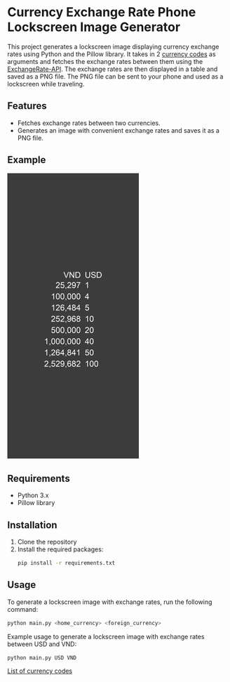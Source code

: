 # Currency Exchange Rate Phone Lockscreen Image Generator

This project generates a lockscreen image displaying currency exchange rates using Python and the Pillow library. It
takes in 2 [currency codes](https://en.wikipedia.org/wiki/ISO_4217#Active_codes_(list_one)) as arguments and fetches the
exchange rates between them using the [ExchangeRate-API](https://www.exchangerate-api.com/). The exchange rates are then
displayed in a table and saved as a PNG file. The PNG file can be sent to your phone and used as a lockscreen while
traveling.

## Features

- Fetches exchange rates between two currencies.
- Generates an image with convenient exchange rates and saves it as a PNG file.

## Example

<img src="example.png" alt="example" width="300"/>

## Requirements

- Python 3.x
- Pillow library

## Installation

1. Clone the repository
2. Install the required packages:
    ```sh
    pip install -r requirements.txt
    ```

## Usage

To generate a lockscreen image with exchange rates, run the following command:

```sh
python main.py <home_currency> <foreign_currency>
```

Example usage to generate a lockscreen image with exchange rates between USD and VND:

```sh
python main.py USD VND
```

[List of currency codes](https://en.wikipedia.org/wiki/ISO_4217#Active_codes_(list_one)) 
